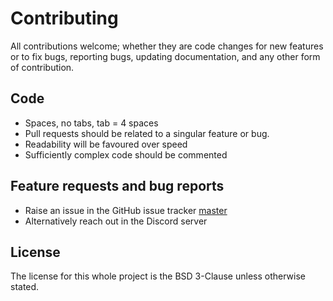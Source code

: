 # Contributing

All contributions welcome; whether they are code changes for new features or to fix bugs, reporting bugs, updating documentation, and any other form of contribution.

## Code

- Spaces, no tabs, tab = 4 spaces
- Pull requests should be related to a singular feature or bug.
- Readability will be favoured over speed
- Sufficiently complex code should be commented

## Feature requests and bug reports

- Raise an issue in the GitHub issue tracker [master](https://github.com/quakeservices/master/issues)
- Alternatively reach out in the Discord server

## License

The license for this whole project is the BSD 3-Clause unless otherwise stated.
